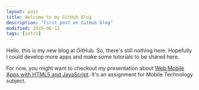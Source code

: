 ```yaml
---
layout: post
title: Welcome to my GitHub Blog
description: "First post on GitHub blog"
modified: 2015-06-12
tags: [intro]
---
```

Hello, this is my new blog at GitHub. So, there's still nothing here. Hopefully I could develop more apps and make some tutorials to be shared here.

For now, you might want to checkout my presentation about [Web Mobile Apps with HTML5 and JavaScript](http://untungs.github.io/mobile-html5). It's an assignment for Mobile Technology subject.